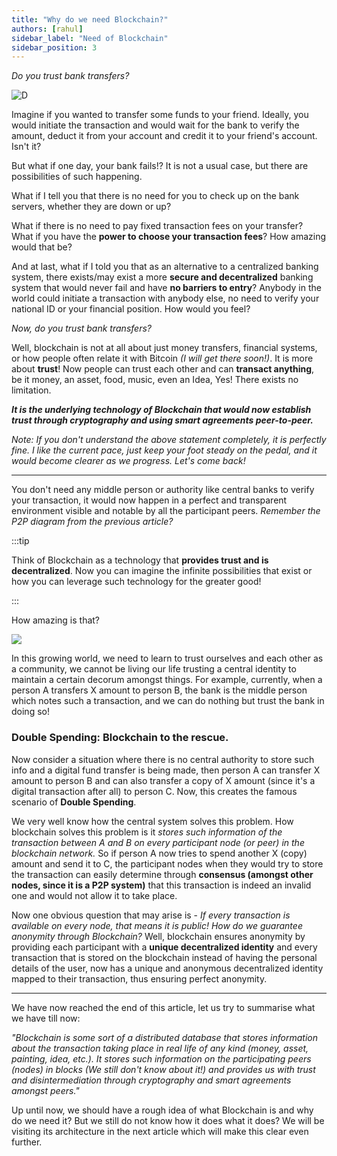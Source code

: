 ```yaml
---
title: "Why do we need Blockchain?"
authors: [rahul]
sidebar_label: "Need of Blockchain"
sidebar_position: 3
---
```


_Do you trust bank transfers?_

![D](https://media.giphy.com/media/ghuvaCOI6GOoTX0RmH/giphy.gif)

Imagine if you wanted to transfer some funds to your friend. Ideally, you would initiate the transaction and would wait for the bank to verify the amount, deduct it from your account and credit it to your friend's account. Isn't it?

But what if one day, your bank fails!? It is not a usual case, but there are possibilities of such happening.

What if I tell you that there is no need for you to check up on the bank servers, whether they are down or up?

What if there is no need to pay fixed transaction fees on your transfer? What if you have the **power to choose your transaction fees**? How amazing would that be?

And at last, what if I told you that as an alternative to a centralized banking system, there exists/may exist a more **secure and decentralized** banking system that would never fail and have **no barriers to entry**? Anybody in the world could initiate a transaction with anybody else, no need to verify your national ID or your financial position. How would you feel?

_Now, do you trust bank transfers?_

Well, blockchain is not at all about just money transfers, financial systems, or how people often relate it with Bitcoin _(I will get there soon!)_. It is more about **trust**! Now people can trust each other and can **transact anything**, be it money, an asset, food, music, even an Idea, Yes! There exists no limitation.

**_It is the underlying technology of Blockchain that would now establish trust through cryptography and using smart agreements peer-to-peer._**

_Note: If you don't understand the above statement completely, it is perfectly fine. I like the current pace, just keep your foot steady on the pedal, and it would become clearer as we progress. Let's come back!_

---

You don't need any middle person or authority like central banks to verify your transaction, it would now happen in a perfect and transparent environment visible and notable by all the participant peers. _Remember the P2P diagram from the previous article?_

:::tip

Think of Blockchain as a technology that **provides trust and is decentralized**. Now you can imagine the infinite possibilities that exist or how you can leverage such technology for the greater good!

:::

How amazing is that?

![](https://media.giphy.com/media/rVVFWyTINqG7C/giphy.gif)

In this growing world, we need to learn to trust ourselves and each other as a community, we cannot be living our life trusting a central identity to maintain a certain decorum amongst things. For example, currently, when a person A transfers X amount to person B, the bank is the middle person which notes such a transaction, and we can do nothing but trust the bank in doing so!

### Double Spending: Blockchain to the rescue.

Now consider a situation where there is no central authority to store such info and a digital fund transfer is being made, then person A can transfer X amount to person B and can also transfer a copy of X amount (since it's a digital transaction after all) to person C. Now, this creates the famous scenario of **Double Spending**.

We very well know how the central system solves this problem. How blockchain solves this problem is it _stores such information of the transaction between A and B on every participant node (or peer) in the blockchain network._ So if person A now tries to spend another X (copy) amount and send it to C, the participant nodes when they would try to store the transaction can easily determine through **consensus (amongst other nodes, since it is a P2P system)** that this transaction is indeed an invalid one and would not allow it to take place.

Now one obvious question that may arise is - _If every transaction is available on every node, that means it is public! How do we guarantee anonymity through Blockchain?_ Well, blockchain ensures anonymity by providing each participant with a **unique decentralized identity** and every transaction that is stored on the blockchain instead of having the personal details of the user, now has a unique and anonymous decentralized identity mapped to their transaction, thus ensuring perfect anonymity.

---

We have now reached the end of this article, let us try to summarise what we have till now:

_"Blockchain is some sort of a distributed database that stores information about the transaction taking place in real life of any kind (money, asset, painting, idea, etc.). It stores such information on the participating peers (nodes) in blocks (We still don't know about it!) and provides us with trust and disintermediation through cryptography and smart agreements amongst peers."_

Up until now, we should have a rough idea of what Blockchain is and why do we need it? But we still do not know how it does what it does? We will be visiting its architecture in the next article which will make this clear even further.
